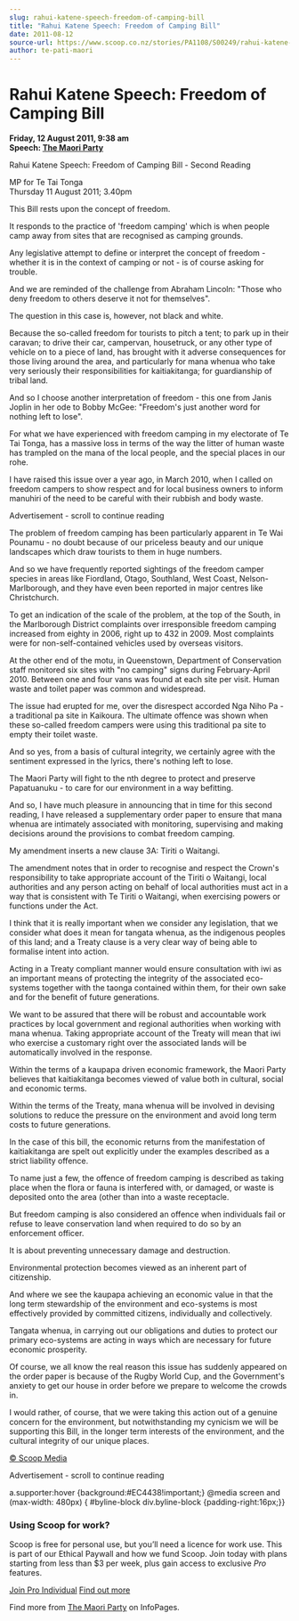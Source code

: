 ```yaml
---
slug: rahui-katene-speech-freedom-of-camping-bill
title: "Rahui Katene Speech: Freedom of Camping Bill"
date: 2011-08-12
source-url: https://www.scoop.co.nz/stories/PA1108/S00249/rahui-katene-speech-freedom-of-camping-bill.htm
author: te-pati-maori
---
```

Rahui Katene Speech: Freedom of Camping Bill
============================================

**Friday, 12 August 2011, 9:38 am**  
**Speech: [The Maori Party](https://info.scoop.co.nz/The_Maori_Party)**

Rahui Katene Speech: Freedom of Camping Bill - Second Reading

MP for Te Tai Tonga  
Thursday 11 August 2011; 3.40pm

This Bill rests upon the concept of freedom.

  
It responds to the practice of 'freedom camping' which is when people camp away from sites that are recognised as camping grounds.

Any legislative attempt to define or interpret the concept of freedom - whether it is in the context of camping or not - is of course asking for trouble.

And we are reminded of the challenge from Abraham Lincoln: "Those who deny freedom to others deserve it not for themselves".

The question in this case is, however, not black and white.

  
Because the so-called freedom for tourists to pitch a tent; to park up in their caravan; to drive their car, campervan, housetruck, or any other type of vehicle on to a piece of land, has brought with it adverse consequences for those living around the area, and particularly for mana whenua who take very seriously their responsibilities for kaitiakitanga; for guardianship of tribal land.

And so I choose another interpretation of freedom - this one from Janis Joplin in her ode to Bobby McGee: "Freedom's just another word for nothing left to lose".

For what we have experienced with freedom camping in my electorate of Te Tai Tonga, has a massive loss in terms of the way the litter of human waste has trampled on the mana of the local people, and the special places in our rohe.

I have raised this issue over a year ago, in March 2010, when I called on freedom campers to show respect and for local business owners to inform manuhiri of the need to be careful with their rubbish and body waste.

Advertisement - scroll to continue reading





The problem of freedom camping has been particularly apparent in Te Wai Pounamu - no doubt because of our priceless beauty and our unique landscapes which draw tourists to them in huge numbers.

And so we have frequently reported sightings of the freedom camper species in areas like Fiordland, Otago, Southland, West Coast, Nelson-Marlborough, and they have even been reported in major centres like Christchurch.

To get an indication of the scale of the problem, at the top of the South, in the Marlborough District complaints over irresponsible freedom camping increased from eighty in 2006, right up to 432 in 2009. Most complaints were for non-self-contained vehicles used by overseas visitors.

At the other end of the motu, in Queenstown, Department of Conservation staff monitored six sites with "no camping" signs during February-April 2010. Between one and four vans was found at each site per visit. Human waste and toilet paper was common and widespread.

The issue had erupted for me, over the disrespect accorded Nga Niho Pa - a traditional pa site in Kaikoura. The ultimate offence was shown when these so-called freedom campers were using this traditional pa site to empty their toilet waste.

And so yes, from a basis of cultural integrity, we certainly agree with the sentiment expressed in the lyrics, there's nothing left to lose.

The Maori Party will fight to the nth degree to protect and preserve Papatuanuku - to care for our environment in a way befitting.

And so, I have much pleasure in announcing that in time for this second reading, I have released a supplementary order paper to ensure that mana whenua are intimately associated with monitoring, supervising and making decisions around the provisions to combat freedom camping.

My amendment inserts a new clause 3A: Tiriti o Waitangi.

The amendment notes that in order to recognise and respect the Crown's responsibility to take appropriate account of the Tiriti o Waitangi, local authorities and any person acting on behalf of local authorities must act in a way that is consistent with Te Tiriti o Waitangi, when exercising powers or functions under the Act.

I think that it is really important when we consider any legislation, that we consider what does it mean for tangata whenua, as the indigenous peoples of this land; and a Treaty clause is a very clear way of being able to formalise intent into action.

Acting in a Treaty compliant manner would ensure consultation with iwi as an important means of protecting the integrity of the associated eco-systems together with the taonga contained within them, for their own sake and for the benefit of future generations.

We want to be assured that there will be robust and accountable work practices by local government and regional authorities when working with mana whenua. Taking appropriate account of the Treaty will mean that iwi who exercise a customary right over the associated lands will be automatically involved in the response.

Within the terms of a kaupapa driven economic framework, the Maori Party believes that kaitiakitanga becomes viewed of value both in cultural, social and economic terms.

Within the terms of the Treaty, mana whenua will be involved in devising solutions to reduce the pressure on the environment and avoid long term costs to future generations.

In the case of this bill, the economic returns from the manifestation of kaitiakitanga are spelt out explicitly under the examples described as a strict liability offence.

To name just a few, the offence of freedom camping is described as taking place when the flora or fauna is interfered with, or damaged, or waste is deposited onto the area (other than into a waste receptacle.

But freedom camping is also considered an offence when individuals fail or refuse to leave conservation land when required to do so by an enforcement officer.

It is about preventing unnecessary damage and destruction.

Environmental protection becomes viewed as an inherent part of citizenship.

And where we see the kaupapa achieving an economic value in that the long term stewardship of the environment and eco-systems is most effectively provided by committed citizens, individually and collectively.

Tangata whenua, in carrying out our obligations and duties to protect our primary eco-systems are acting in ways which are necessary for future economic prosperity.

Of course, we all know the real reason this issue has suddenly appeared on the order paper is because of the Rugby World Cup, and the Government's anxiety to get our house in order before we prepare to welcome the crowds in.

I would rather, of course, that we were taking this action out of a genuine concern for the environment, but notwithstanding my cynicism we will be supporting this Bill, in the longer term interests of the environment, and the cultural integrity of our unique places.

  

[© Scoop Media](http://www.scoop.co.nz/about/terms.html)  

Advertisement - scroll to continue reading



a.supporter:hover {background:#EC4438!important;} @media screen and (max-width: 480px) { #byline-block div.byline-block {padding-right:16px;}}

### Using Scoop for work?

Scoop is free for personal use, but you’ll need a licence for work use. This is part of our Ethical Paywall and how we fund Scoop. Join today with plans starting from less than $3 per week, plus gain access to exclusive _Pro_ features.  
  
[Join Pro Individual](https://pro.scoop.co.nz/Individual/?from=ProIn24) [Find out more](https://pro.scoop.co.nz/using-scoop-for-work/?from=ProIn24)

Find more from [The Maori Party](https://info.scoop.co.nz/The_Maori_Party) on InfoPages.